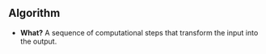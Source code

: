 ## Algorithm
- **What?** A sequence of computational steps that transform the input into the output.
